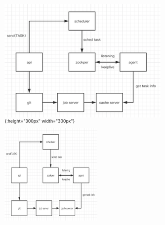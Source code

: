 

![Alt text](https://github.com/kaerdo/Rscheduler/raw/master/Screenshots/www.jpeg){:height="300px" width="300px"}

<img width="300" height="300" src="https://github.com/kaerdo/Rscheduler/raw/master/Screenshots/www.jpeg"/>
